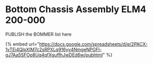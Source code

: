 # Bottom Chassis Assembly ELM4 200-000

PUBLISH the BOMMER list here

{% embed url="https://docs.google.com/spreadsheets/d/e/2PACX-1vTEi4QlpXIM7c2sRPXLq916yy4NmgeNPGFl-gJ7Aa5SFOp8Uq4qfXguffhJwDEd6w/pubhtml" %}
